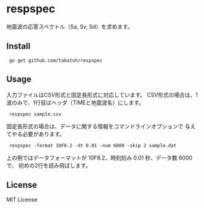 # respspec

地震波の応答スペクトル（Sa, Sv, Sd）を求めます。

## Install
``` go get github.com/takatoh/respspec```

## Usage
入力ファイルはCSV形式と固定長形式に対応しています。
CSV形式の場合は、1波のみで、1行目はヘッダ（TIMEと地震波名）にします。

``` respspec sample.csv```

固定長形式の場合は、データに関する情報をコマンドラインオプションで
与えてやる必要があります。

``` respspec -format 10F8.2 -dt 0.01 -num 6000 -skip 2 sample.dat```

上の例ではデータフォーマットが 10F8.2、時刻刻み 0.01 秒、データ数 6000で、
初めの2行を読み飛ばします。

## License
MIT License
